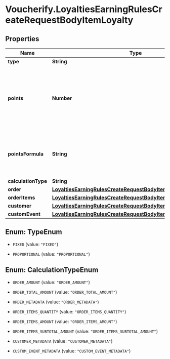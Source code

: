 # Voucherify.LoyaltiesEarningRulesCreateRequestBodyItemLoyalty

## Properties

Name | Type | Description | Notes
------------ | ------------- | ------------- | -------------
**type** | **String** |  | [optional] 
**points** | **Number** | Defines how the points will be added to the loyalty card. FIXED adds a fixed number of points. | [optional] 
**pointsFormula** | **String** | Formula used to dynamically calculate the rewarded points. | [optional] 
**calculationType** | **String** |  | [optional] 
**order** | [**LoyaltiesEarningRulesCreateRequestBodyItemLoyaltyOrder**](LoyaltiesEarningRulesCreateRequestBodyItemLoyaltyOrder.md) |  | [optional] 
**orderItems** | [**LoyaltiesEarningRulesCreateRequestBodyItemLoyaltyOrderItems**](LoyaltiesEarningRulesCreateRequestBodyItemLoyaltyOrderItems.md) |  | [optional] 
**customer** | [**LoyaltiesEarningRulesCreateRequestBodyItemLoyaltyCustomer**](LoyaltiesEarningRulesCreateRequestBodyItemLoyaltyCustomer.md) |  | [optional] 
**customEvent** | [**LoyaltiesEarningRulesCreateRequestBodyItemLoyaltyCustomEvent**](LoyaltiesEarningRulesCreateRequestBodyItemLoyaltyCustomEvent.md) |  | [optional] 



## Enum: TypeEnum


* `FIXED` (value: `"FIXED"`)

* `PROPORTIONAL` (value: `"PROPORTIONAL"`)





## Enum: CalculationTypeEnum


* `ORDER_AMOUNT` (value: `"ORDER_AMOUNT"`)

* `ORDER_TOTAL_AMOUNT` (value: `"ORDER_TOTAL_AMOUNT"`)

* `ORDER_METADATA` (value: `"ORDER_METADATA"`)

* `ORDER_ITEMS_QUANTITY` (value: `"ORDER_ITEMS_QUANTITY"`)

* `ORDER_ITEMS_AMOUNT` (value: `"ORDER_ITEMS_AMOUNT"`)

* `ORDER_ITEMS_SUBTOTAL_AMOUNT` (value: `"ORDER_ITEMS_SUBTOTAL_AMOUNT"`)

* `CUSTOMER_METADATA` (value: `"CUSTOMER_METADATA"`)

* `CUSTOM_EVENT_METADATA` (value: `"CUSTOM_EVENT_METADATA"`)




